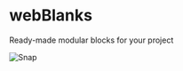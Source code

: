 # webBlanks
Ready-made modular blocks for your project

![Snap](https://user-images.githubusercontent.com/17479884/117749848-458f6100-b234-11eb-9f98-24bb6b489a5f.jpg)
